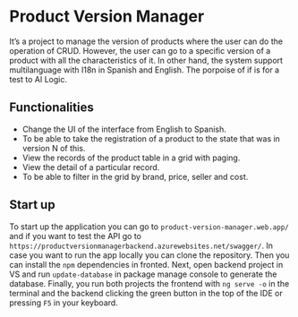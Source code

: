 # Product Version Manager

It’s a project to manage the version of products where the user can do the operation of CRUD. However, the user can go to a specific version of a product with all the characteristics of it. In other hand, the system support multilanguage with I18n in Spanish and English. The porpoise of if is for a test to AI Logic.

## Functionalities
 - Change the UI of the interface from English to Spanish.
- To be able to take the registration of a product to the state that was in version N of this.
- View the records of the product table in a grid with paging.
- View the detail of a particular record.
- To be able to filter in the grid by brand, price, seller and cost.

## Start up

To start up the application you can go to `product-version-manager.web.app/` and if you want to test the API go to `https://productversionmanagerbackend.azurewebsites.net/swagger/`. In case you want to run the app locally you can clone the repository. Then you can install the `npm` dependencies in fronted. Next, open backend project in VS and run `update-database` in package manage console to generate the database. Finally, you run both projects the frontend with `ng serve -o` in the terminal and the backend clicking the green button in the top of the IDE or pressing `F5` in your keyboard.

